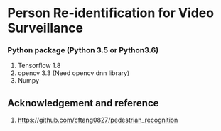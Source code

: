 # Person Re-identification for Video Surveillance

### Python package (Python 3.5 or Python3.6)
1. Tensorflow 1.8 
2. opencv 3.3 (Need opencv dnn library)
3. Numpy

## Acknowledgement and reference
1. https://github.com/cftang0827/pedestrian_recognition
